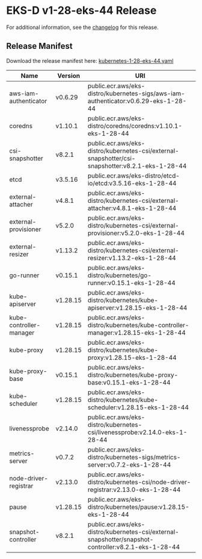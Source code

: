 # EKS-D v1-28-eks-44 Release

For additional information, see the [changelog](CHANGELOG-v1-28-eks-44.md) for this release.

## Release Manifest

Download the release manifest here: [kubernetes-1-28-eks-44.yaml](https://distro.eks.amazonaws.com/kubernetes-1-28/kubernetes-1-28-eks-44.yaml)

| Name | Version | URI |
|------|---------|-----|
| aws-iam-authenticator | v0.6.29 | public.ecr.aws/eks-distro/kubernetes-sigs/aws-iam-authenticator:v0.6.29-eks-1-28-44 |
| coredns | v1.10.1 | public.ecr.aws/eks-distro/coredns/coredns:v1.10.1-eks-1-28-44 |
| csi-snapshotter | v8.2.1 | public.ecr.aws/eks-distro/kubernetes-csi/external-snapshotter/csi-snapshotter:v8.2.1-eks-1-28-44 |
| etcd | v3.5.16 | public.ecr.aws/eks-distro/etcd-io/etcd:v3.5.16-eks-1-28-44 |
| external-attacher | v4.8.1 | public.ecr.aws/eks-distro/kubernetes-csi/external-attacher:v4.8.1-eks-1-28-44 |
| external-provisioner | v5.2.0 | public.ecr.aws/eks-distro/kubernetes-csi/external-provisioner:v5.2.0-eks-1-28-44 |
| external-resizer | v1.13.2 | public.ecr.aws/eks-distro/kubernetes-csi/external-resizer:v1.13.2-eks-1-28-44 |
| go-runner | v0.15.1 | public.ecr.aws/eks-distro/kubernetes/go-runner:v0.15.1-eks-1-28-44 |
| kube-apiserver | v1.28.15 | public.ecr.aws/eks-distro/kubernetes/kube-apiserver:v1.28.15-eks-1-28-44 |
| kube-controller-manager | v1.28.15 | public.ecr.aws/eks-distro/kubernetes/kube-controller-manager:v1.28.15-eks-1-28-44 |
| kube-proxy | v1.28.15 | public.ecr.aws/eks-distro/kubernetes/kube-proxy:v1.28.15-eks-1-28-44 |
| kube-proxy-base | v0.15.1 | public.ecr.aws/eks-distro/kubernetes/kube-proxy-base:v0.15.1-eks-1-28-44 |
| kube-scheduler | v1.28.15 | public.ecr.aws/eks-distro/kubernetes/kube-scheduler:v1.28.15-eks-1-28-44 |
| livenessprobe | v2.14.0 | public.ecr.aws/eks-distro/kubernetes-csi/livenessprobe:v2.14.0-eks-1-28-44 |
| metrics-server | v0.7.2 | public.ecr.aws/eks-distro/kubernetes-sigs/metrics-server:v0.7.2-eks-1-28-44 |
| node-driver-registrar | v2.13.0 | public.ecr.aws/eks-distro/kubernetes-csi/node-driver-registrar:v2.13.0-eks-1-28-44 |
| pause | v1.28.15 | public.ecr.aws/eks-distro/kubernetes/pause:v1.28.15-eks-1-28-44 |
| snapshot-controller | v8.2.1 | public.ecr.aws/eks-distro/kubernetes-csi/external-snapshotter/snapshot-controller:v8.2.1-eks-1-28-44 |
